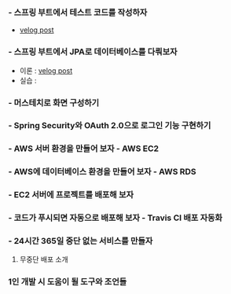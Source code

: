 


### - 스프링 부트에서 테스트 코드를 작성하자

  - [velog post](https://velog.io/@donsco/Spring-%ED%85%8C%EC%8A%A4%ED%8A%B8-%EC%BD%94%EB%93%9C)

### - 스프링 부트에서 JPA로 데이터베이스를 다뤄보자

  - 이론 : [velog post](https://velog.io/@donsco/Spring-JPA)
  - 실습 : []()

### - 머스테치로 화면 구성하기

### - Spring Security와 OAuth 2.0으로 로그인 기능 구현하기

### - AWS 서버 환경을 만들어 보자 - AWS EC2

### - AWS에 데이터베이스 환경을 만들어 보자 - AWS RDS

### - EC2 서버에 프로젝트를 배포해 보자

### - 코드가 푸시되면 자동으로 배포해 보자 - Travis CI 배포 자동화

### - 24시간 365일 중단 없는 서비스를 만들자
1. 무중단 배포 소개

### 1인 개발 시 도움이 될 도구와 조언들

